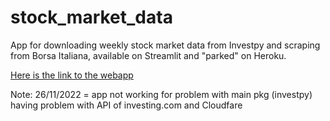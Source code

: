 # stock_market_data

App for downloading weekly stock market data from Investpy and scraping from Borsa Italiana, available on Streamlit and "parked" on Heroku.

[Here is the link to the webapp](https://financial-markets-overview.herokuapp.com/)

Note: 26/11/2022 = app not working for problem with main pkg (investpy) having problem with API of investing.com and Cloudfare